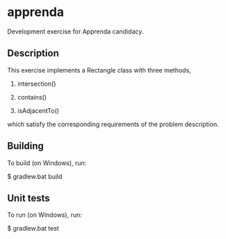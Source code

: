 # apprenda
Development exercise for Apprenda candidacy.

## Description

This exercise implements a Rectangle class with three methods,

1. intersection()

1. contains()

1. isAdjacentTo()

which satisfy the corresponding requirements of the problem description.


## Building

To build (on Windows), run:

$ gradlew.bat build

## Unit tests

To run (on Windows), run:

$ gradlew.bat test

